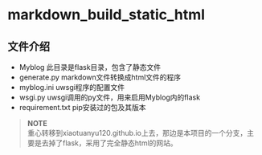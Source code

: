 # markdown_build_static_html

## 文件介绍
- Myblog 此目录是flask目录，包含了静态文件
- generate.py markdown文件转换成html文件的程序
- myblog.ini uwsgi程序的配置文件
- wsgi.py uwsgi调用的py文件，用来启用Myblog内的flask
- requirement.txt pip安装过的包及其版本


> **NOTE**  
重心转移到xiaotuanyu120.github.io上去，那边是本项目的一个分支，主要是去掉了flask，采用了完全静态html的网站。